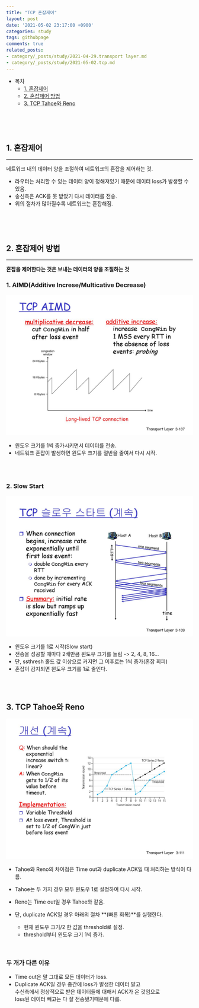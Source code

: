 ```yaml
---
title: "TCP 혼잡제어"
layout: post
date: '2021-05-02 23:17:00 +0900'
categories: study
tags: githubpage
comments: true
related_posts:
- category/_posts/study/2021-04-29.transport layer.md
- category/_posts/study/2021-05-02.tcp.md
---
```


- 목차
    - [1. 혼잡제어](#1-혼잡제어)
    - [2. 혼잡제어 방법](#2-혼잡제어-방법)
    - [3. TCP Tahoe와 Reno](#3-tcp-tahoe와-reno)
<br>
<br>
<br>

## 1. 혼잡제어
---
네트워크 내의 데이터 양을 조절하여 네트워크의 혼잡을 제어하는 것.<br>

- 라우터는 처리할 수 있는 데이터 양이 정해져있기 때문에 데이터 loss가 발생할 수 있음.
- 송신측은 ACK를 못 받았기 다시 데이터를 전송.
- 위의 절차가 많아질수록 네트워크는 혼잡해짐.


<br>
<br>
<br>

## 2. 혼잡제어 방법
---
**혼잡을 제어한다는 것은 보내는 데이터의 양을 조절하는 것**<br>

### 1. AIMD(Additive Increse/Multicative Decrease)

![ex_screenshot](/assets/img/aimd.jpg)<br>

- 윈도우 크기를 1씩 증가시키면서 데이터를 전송.
- 네트워크 혼잡이 발생하면 윈도우 크기를 절반을 줄여서 다시 시작.

<br>
<br>

### 2. Slow Start
![ex_screenshot](/assets/img/slowstart.jpg)<br>

- 윈도우 크기를 1로 시작(Slow start)
- 전송을 성공할 때마다 2배만큼 윈도우 크기를 늘림 -> 2, 4, 8, 16...
- 단, ssthresh 홀드 값 이상으로 커지먼 그 이후로는 1씩 증가(혼잡 회피)
- 혼잡이 감지되면 윈도우 크기를 1로 줄인다.

<br>
<br>

## 3. TCP Tahoe와 Reno
![ex_screenshot](/assets/img/reno.jpg)<br>

- Tahoe와 Reno의 차이점은 Time out과 duplicate ACK일 때 처리하는 방식이 다름.
- Tahoe는 두 가지 경우 모두 윈도우 1로 설정하여 다시 시작.
- Reno는 Time out일 경우 Tahoe와 같음.

- 단, duplicate ACK일 경우 아래의 절차 **(빠른 회복)**를 실행한다.
    - 현재 윈도우 크기/2 한 값을 threshold로 설정.
    - threshold부터 윈도우 크기 1씩 증가.

<br>

### 두 개가 다른 이유

- Time out은 말 그대로 모든 데이터가 loss.
- Duplicate ACK일 경우 중간에 loss가 발생한 데이터 말고 <br>
  수신측에서 정상적으로 받은 데이터들에 대해서 ACK가 온 것임으로<br>
  loss된 데이터 빼고는 다 잘 전송됐기때문에 다름.<br> 


